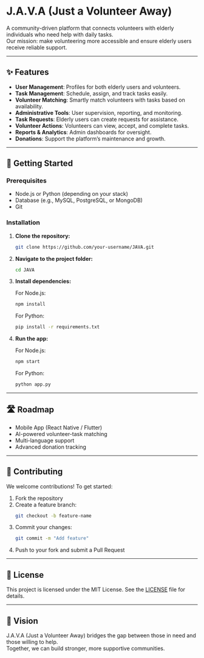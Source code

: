 # J.A.V.A (Just a Volunteer Away)

A community-driven platform that connects volunteers with elderly individuals who need help with daily tasks.  
Our mission: make volunteering more accessible and ensure elderly users receive reliable support.

---

## ✨ Features

- **User Management**: Profiles for both elderly users and volunteers.
- **Task Management**: Schedule, assign, and track tasks easily.
- **Volunteer Matching**: Smartly match volunteers with tasks based on availability.
- **Administrative Tools**: User supervision, reporting, and monitoring.
- **Task Requests**: Elderly users can create requests for assistance.
- **Volunteer Actions**: Volunteers can view, accept, and complete tasks.
- **Reports & Analytics**: Admin dashboards for oversight.
- **Donations**: Support the platform’s maintenance and growth.

---

## 🚀 Getting Started

### Prerequisites

- Node.js or Python (depending on your stack)
- Database (e.g., MySQL, PostgreSQL, or MongoDB)
- Git

### Installation

1. **Clone the repository:**
   ```sh
   git clone https://github.com/your-username/JAVA.git
   ```
2. **Navigate to the project folder:**
   ```sh
   cd JAVA
   ```
3. **Install dependencies:**

   For Node.js:
   ```sh
   npm install
   ```

   For Python:
   ```sh
   pip install -r requirements.txt
   ```

4. **Run the app:**

   For Node.js:
   ```sh
   npm start
   ```

   For Python:
   ```sh
   python app.py
   ```

---

## 🛣️ Roadmap

- Mobile App (React Native / Flutter)
- AI-powered volunteer-task matching
- Multi-language support
- Advanced donation tracking

---

## 🤝 Contributing

We welcome contributions! To get started:

1. Fork the repository
2. Create a feature branch:
   ```sh
   git checkout -b feature-name
   ```
3. Commit your changes:
   ```sh
   git commit -m "Add feature"
   ```
4. Push to your fork and submit a Pull Request

---

## 📄 License

This project is licensed under the MIT License. See the [LICENSE](LICENSE) file for details.

---

## 🌟 Vision

J.A.V.A (Just a Volunteer Away) bridges the gap between those in need and those willing to help.  
Together, we can build stronger, more supportive communities.


